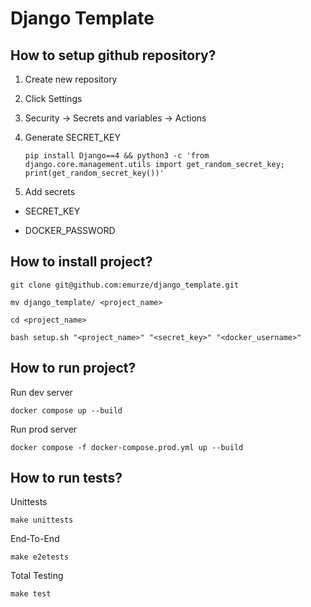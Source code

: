 # Django Template

## How to setup github repository?

1. Create new repository

2. Click Settings

3. Security -> Secrets and variables -> Actions

4. Generate SECRET_KEY
    ```
    pip install Django==4 && python3 -c 'from django.core.management.utils import get_random_secret_key; print(get_random_secret_key())'
    ```
5. Add secrets

  - SECRET_KEY

  - DOCKER_PASSWORD


## How to install project?

```
git clone git@github.com:emurze/django_template.git
```

```
mv django_template/ <project_name>
```

```
cd <project_name>
```

```
bash setup.sh "<project_name>" "<secret_key>" "<docker_username>"
```

## How to run project?

Run dev server

```
docker compose up --build
```

Run prod server

```
docker compose -f docker-compose.prod.yml up --build
```


## How to run tests?

Unittests
```
make unittests
```

End-To-End
```
make e2etests
```

Total Testing
```
make test
```
